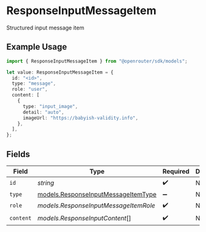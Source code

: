 # ResponseInputMessageItem

Structured input message item

## Example Usage

```typescript
import { ResponseInputMessageItem } from "@openrouter/sdk/models";

let value: ResponseInputMessageItem = {
  id: "<id>",
  type: "message",
  role: "user",
  content: [
    {
      type: "input_image",
      detail: "auto",
      imageUrl: "https://babyish-validity.info",
    },
  ],
};
```

## Fields

| Field                                                                            | Type                                                                             | Required                                                                         | Description                                                                      | Example                                                                          |
| -------------------------------------------------------------------------------- | -------------------------------------------------------------------------------- | -------------------------------------------------------------------------------- | -------------------------------------------------------------------------------- | -------------------------------------------------------------------------------- |
| `id`                                                                             | *string*                                                                         | :heavy_check_mark:                                                               | N/A                                                                              |                                                                                  |
| `type`                                                                           | [models.ResponseInputMessageItemType](../models/responseinputmessageitemtype.md) | :heavy_minus_sign:                                                               | N/A                                                                              |                                                                                  |
| `role`                                                                           | *models.ResponseInputMessageItemRole*                                            | :heavy_check_mark:                                                               | N/A                                                                              | user                                                                             |
| `content`                                                                        | *models.ResponseInputContent*[]                                                  | :heavy_check_mark:                                                               | N/A                                                                              |                                                                                  |